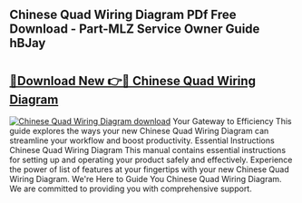 ## Chinese Quad Wiring Diagram PDf Free Download - Part-MLZ Service Owner Guide hBJay

# <h2><a href="http://dfhoc9l.blite.top/?on=Chinese+Quad+Wiring+Diagram">🔗Download New 👉🔴 Chinese Quad Wiring Diagram</a></h2>

[![Chinese Quad Wiring Diagram download](https://i.imgur.com/lujVjoI.png)](http://dfhoc9l.blite.top/?on=Chinese+Quad+Wiring+Diagram)
Your Gateway to Efficiency This guide explores the ways your new Chinese Quad Wiring Diagram can streamline your workflow and boost productivity. Essential Instructions Chinese Quad Wiring Diagram This manual contains essential instructions for setting up and operating your product safely and effectively. Experience the power of list of features at your fingertips with your new Chinese Quad Wiring Diagram. We're Here to Guide You Chinese Quad Wiring Diagram. We are committed to providing you with comprehensive support.
